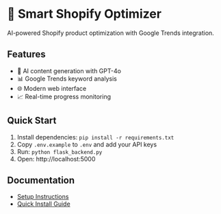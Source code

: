 ﻿# 🚀 Smart Shopify Optimizer

AI-powered Shopify product optimization with Google Trends integration.

## Features
- 🤖 AI content generation with GPT-4o
- 📊 Google Trends keyword analysis
- 🌐 Modern web interface
- 📈 Real-time progress monitoring

## Quick Start
1. Install dependencies: `pip install -r requirements.txt`
2. Copy `.env.example` to `.env` and add your API keys
3. Run: `python flask_backend.py`
4. Open: http://localhost:5000

## Documentation
- [Setup Instructions](docs/SETUP_INSTRUCTIONS.md)
- [Quick Install Guide](docs/QUICK_INSTALL.md)
